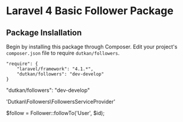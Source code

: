 # Laravel 4 Basic Follower Package

## Package Inslallation

Begin by installing this package through Composer. Edit your project's `composer.json` file to require `dutkan/followers`.

	"require": {
		"laravel/framework": "4.1.*",
		"dutkan/followers": "dev-develop"
	}
"dutkan/followers": "dev-develop"

'Dutkan\Followers\FollowersServiceProvider'

$follow = Follower::followTo('User', $id);
